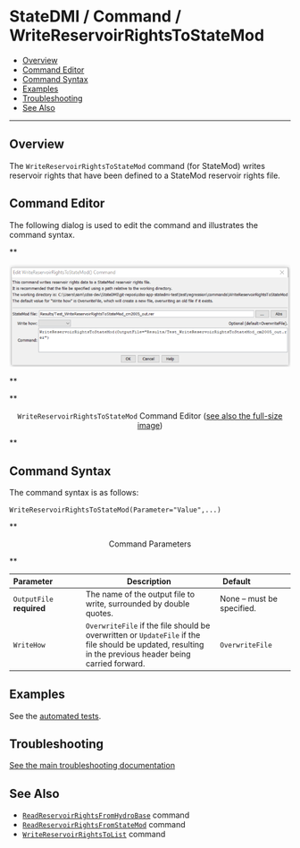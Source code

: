 # StateDMI / Command / WriteReservoirRightsToStateMod #

* [Overview](#overview)
* [Command Editor](#command-editor)
* [Command Syntax](#command-syntax)
* [Examples](#examples)
* [Troubleshooting](#troubleshooting)
* [See Also](#see-also)

-------------------------

## Overview ##

The `WriteReservoirRightsToStateMod` command (for StateMod)
writes reservoir rights that have been defined to a StateMod reservoir rights file.

## Command Editor ##

The following dialog is used to edit the command and illustrates the command syntax.

**<p style="text-align: center;">
![WriteReservoirRightsToStateMod command editor](WriteReservoirRightsToStateMod.png)
</p>**

**<p style="text-align: center;">
`WriteReservoirRightsToStateMod` Command Editor (<a href="../WriteReservoirRightsToStateMod.png">see also the full-size image</a>)
</p>**

## Command Syntax ##

The command syntax is as follows:

```text
WriteReservoirRightsToStateMod(Parameter="Value",...)
```
**<p style="text-align: center;">
Command Parameters
</p>**

| **Parameter**&nbsp;&nbsp;&nbsp;&nbsp;&nbsp;&nbsp;&nbsp;&nbsp;&nbsp;&nbsp;&nbsp;&nbsp; | **Description** | **Default**&nbsp;&nbsp;&nbsp;&nbsp;&nbsp;&nbsp;&nbsp;&nbsp;&nbsp;&nbsp;&nbsp;&nbsp;&nbsp;&nbsp;&nbsp;&nbsp; |
| --------------|-----------------|----------------- |
| `OutputFile`<br>**required** | The name of the output file to write, surrounded by double quotes. | None – must be specified. |
| `WriteHow` | `OverwriteFile` if the file should be overwritten or `UpdateFile` if the file should be updated, resulting in the previous header being carried forward. | `OverwriteFile` |

## Examples ##

See the [automated tests](https://github.com/OpenCDSS/cdss-app-statedmi-test/tree/master/test/regression/commands/WriteReservoirRightsToStateMod).

## Troubleshooting ##

[See the main troubleshooting documentation](../../troubleshooting/troubleshooting.md)

## See Also ##

* [`ReadReservoirRightsFromHydroBase`](../ReadReservoirRightsFromHydroBase/ReadReservoirRightsFromHydroBase.md) command
* [`ReadReservoirRightsFromStateMod`](../ReadReservoirRightsFromStateMod/ReadReservoirRightsFromStateMod.md) command
* [`WriteReservoirRightsToList`](../WriteReservoirRightsToList/WriteReservoirRightsToList.md) command
